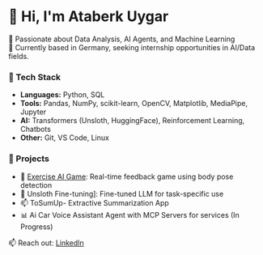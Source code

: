 # 👋 Hi, I'm Ataberk Uygar
 
🔬 Passionate about Data Analysis, AI Agents, and Machine Learning  
📍 Currently based in Germany, seeking internship opportunities in AI/Data fields.

### 🔧 Tech Stack
- **Languages:** Python, SQL
- **Tools:** Pandas, NumPy, scikit-learn, OpenCV, Matplotlib, MediaPipe, Jupyter
- **AI:** Transformers (Unsloth, HuggingFace), Reinforcement Learning, Chatbots
- **Other:** Git, VS Code, Linux

### 📌 Projects
- 🚴 [Exercise AI Game](https://github.com/ataberkuygar/exercisegame): Real-time feedback game using body pose detection
- 🤖 Unsloth Fine-tuning]: Fine-tuned LLM for task-specific use
- 📫 ToSumUp- Extractive Summarization App
- 📊 Ai Car Voice Assistant Agent with MCP Servers for services (In Progress)

📫 Reach out: [LinkedIn](https://linkedin.com/in/ataberk-uygar)
